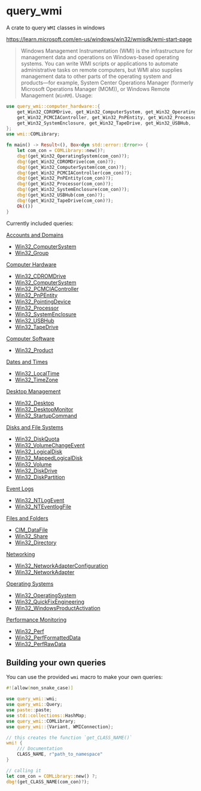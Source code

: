 # query_wmi

A crate to query `WMI` classes in windows

https://learn.microsoft.com/en-us/windows/win32/wmisdk/wmi-start-page
> Windows Management Instrumentation (WMI) is the infrastructure for management data and
> operations on Windows-based operating systems. You can write WMI scripts or applications to
> automate administrative tasks on remote computers, but WMI also supplies management data to
> other parts of the operating system and products—for example, System Center Operations Manager
> (formerly Microsoft Operations Manager (MOM)), or Windows Remote Management (`WinRM`).
> Usage:

```rust
use query_wmi::computer_hardware::{
    get_Win32_CDROMDrive, get_Win32_ComputerSystem, get_Win32_OperatingSystem,
    get_Win32_PCMCIAController, get_Win32_PnPEntity, get_Win32_Processor,
    get_Win32_SystemEnclosure, get_Win32_TapeDrive, get_Win32_USBHub,
};
use wmi::COMLibrary;

fn main() -> Result<(), Box<dyn std::error::Error>> {
    let com_con = COMLibrary::new()?;
    dbg!(get_Win32_OperatingSystem(com_con)?);
    dbg!(get_Win32_CDROMDrive(com_con)?);
    dbg!(get_Win32_ComputerSystem(com_con)?);
    dbg!(get_Win32_PCMCIAController(com_con)?);
    dbg!(get_Win32_PnPEntity(com_con)?);
    dbg!(get_Win32_Processor(com_con)?);
    dbg!(get_Win32_SystemEnclosure(com_con)?);
    dbg!(get_Win32_USBHub(com_con)?);
    dbg!(get_Win32_TapeDrive(com_con)?);
    Ok(())
}
```

Currently included queries:

[Accounts and Domains](https://learn.microsoft.com/en-us/windows/win32/wmisdk/wmi-tasks--accounts-and-domains)

- [Win32_ComputerSystem](https://learn.microsoft.com/en-us/windows/win32/cimwin32prov/win32-computersystem)
- [Win32_Group](https://learn.microsoft.com/en-us/windows/win32/cimwin32prov/win32-group)

[Computer Hardware](https://learn.microsoft.com/en-us/windows/win32/wmisdk/wmi-tasks--computer-hardware)

- [Win32_CDROMDrive](https://learn.microsoft.com/en-us/windows/win32/cimwin32prov/win32-cdromdrive)
- [Win32_ComputerSystem](https://learn.microsoft.com/en-us/windows/win32/cimwin32prov/win32-computersystem)
- [Win32_PCMCIAController](https://learn.microsoft.com/en-us/windows/win32/cimwin32prov/win32-pcmciacontroller)
- [Win32_PnPEntity](https://learn.microsoft.com/en-us/windows/win32/cimwin32prov/win32-pnpentity)
- [Win32_PointingDevice](https://learn.microsoft.com/en-us/windows/win32/cimwin32prov/win32-pointingdevice)
- [Win32_Processor](https://learn.microsoft.com/en-us/windows/win32/cimwin32prov/win32-processor)
- [Win32_SystemEnclosure](https://learn.microsoft.com/en-us/windows/win32/cimwin32prov/win32-systemenclosure)
- [Win32_USBHub](https://learn.microsoft.com/en-us/previous-versions/windows/desktop/cimwin32a/win32-usbhub)
- [Win32_TapeDrive](https://learn.microsoft.com/en-us/windows/win32/cimwin32prov/win32-tapedrive)

[Computer Software](https://learn.microsoft.com/en-us/windows/win32/wmisdk/wmi-tasks--computer-software)

- [Win32_Product](https://learn.microsoft.com/en-us/previous-versions/windows/desktop/legacy/aa394378(v=vs.85))

[Dates and Times](https://learn.microsoft.com/en-us/windows/win32/wmisdk/wmi-tasks--dates-and-times)

- [Win32_LocalTime](https://learn.microsoft.com/en-us/previous-versions/windows/desktop/wmitimepprov/win32-localtime)
- [Win32_TimeZone](https://learn.microsoft.com/en-us/windows/win32/cimwin32prov/win32-timezone)

[Desktop Management](https://learn.microsoft.com/en-us/windows/win32/wmisdk/wmi-tasks--desktop-management)

- [Win32_Desktop](https://learn.microsoft.com/en-us/windows/win32/cimwin32prov/win32-desktop)
- [Win32_DesktopMonitor](https://learn.microsoft.com/en-us/windows/win32/cimwin32prov/win32-desktopmonitor)
- [Win32_StartupCommand](https://learn.microsoft.com/en-us/windows/win32/cimwin32prov/win32-startupcommand)

[Disks and File Systems](https://learn.microsoft.com/en-us/windows/win32/wmisdk/wmi-tasks--disks-and-file-systems)

- [Win32_DiskQuota](https://learn.microsoft.com/en-us/previous-versions/windows/desktop/wmipdskq/win32-diskquota)
- [Win32_VolumeChangeEvent](https://learn.microsoft.com/en-us/windows/win32/cimwin32prov/win32-volumechangeevent)
- [Win32_LogicalDisk](https://learn.microsoft.com/en-us/windows/win32/cimwin32prov/win32-logicaldisk)
- [Win32_MappedLogicalDisk](https://learn.microsoft.com/en-us/windows/win32/cimwin32prov/win32-mappedlogicaldisk)
- [Win32_Volume](https://learn.microsoft.com/en-us/previous-versions/windows/desktop/legacy/aa394515(v=vs.85))
- [Win32_DiskDrive](https://learn.microsoft.com/en-us/windows/win32/cimwin32prov/win32-diskdrive)
- [Win32_DiskPartition](https://learn.microsoft.com/en-us/windows/win32/cimwin32prov/win32-diskpartition)

[Event Logs](https://learn.microsoft.com/en-us/windows/win32/wmisdk/wmi-tasks--event-logs)

- [Win32_NTLogEvent](https://learn.microsoft.com/en-us/previous-versions/windows/desktop/eventlogprov/win32-ntlogevent)
- [Win32_NTEventlogFile](https://learn.microsoft.com/en-us/previous-versions/windows/desktop/legacy/aa394225(v=vs.85))

[Files and Folders](https://learn.microsoft.com/en-us/windows/win32/wmisdk/wmi-tasks--files-and-folders)

- [CIM_DataFile](https://learn.microsoft.com/en-us/windows/win32/cimwin32prov/cim-datafile)
- [Win32_Share](https://learn.microsoft.com/en-us/windows/win32/cimwin32prov/win32-share)
- [Win32_Directory](https://learn.microsoft.com/en-us/windows/win32/cimwin32prov/win32-directory)

[Networking](https://learn.microsoft.com/en-us/windows/win32/wmisdk/wmi-tasks--networking)

- [Win32_NetworkAdapterConfiguration](https://learn.microsoft.com/en-us/windows/win32/cimwin32prov/win32-networkadapterconfiguration)
- [Win32_NetworkAdapter](https://learn.microsoft.com/en-us/windows/win32/cimwin32prov/win32-networkadapter)

[Operating Systems](https://learn.microsoft.com/en-us/windows/win32/wmisdk/wmi-tasks--operating-systems)

- [Win32_OperatingSystem](https://learn.microsoft.com/en-us/windows/win32/cimwin32prov/win32-operatingsystem)
- [Win32_QuickFixEngineering](https://learn.microsoft.com/en-us/windows/win32/cimwin32prov/win32-quickfixengineering)
- [Win32_WindowsProductActivation](https://learn.microsoft.com/en-us/previous-versions/windows/desktop/legacy/aa394520(v=vs.85))

[Performance Monitoring](https://learn.microsoft.com/en-us/windows/win32/wmisdk/wmi-tasks--performance-monitoring)

- [Win32_Perf](https://learn.microsoft.com/en-us/windows/win32/cimwin32prov/win32-perf)
- [Win32_PerfFormattedData](https://learn.microsoft.com/en-us/windows/win32/cimwin32prov/win32-perfformatteddata)
- [Win32_PerfRawData](https://learn.microsoft.com/en-us/windows/win32/cimwin32prov/win32-perfrawdata)

## Building your own queries

You can use the provided `wmi` macro to make your own queries:

```rust
#![allow(non_snake_case)]

use query_wmi::wmi;
use query_wmi::Query;
use paste::paste;
use std::collections::HashMap;
use query_wmi::COMLibrary;
use query_wmi::{Variant, WMIConnection};

// this creates the function `get_CLASS_NAME()`
wmi! {
    /// Documentation
    CLASS_NAME, r"path_to_namespace"
}

// calling it
let com_con = COMLibrary::new() ?;
dbg!(get_CLASS_NAME(com_con)?);
```